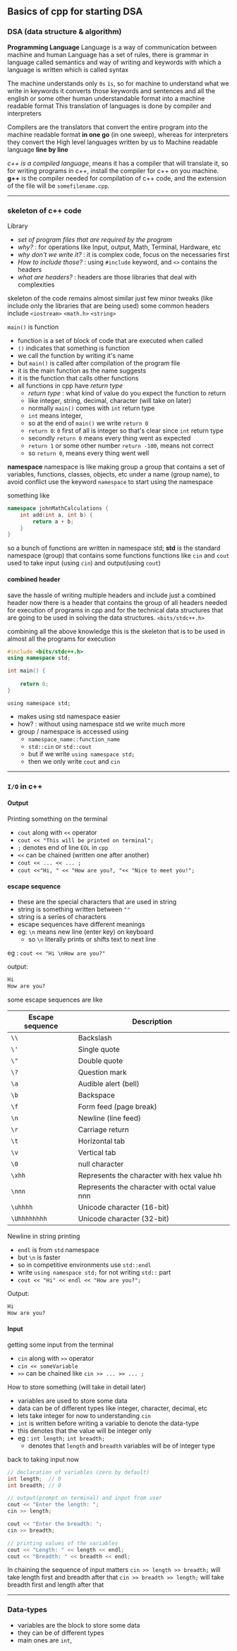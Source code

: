 ## Basics of cpp for starting DSA 
### DSA (data structure & algorithm) 

**Programming Language** 
Language is a way of communication between machine and human
Language has a set of rules, there is grammar in language called semantics and way of writing and keywords with which a language is written which is called syntax

The machine understands only `0s` `1s`, so for machine to understand what we write in keywords it converts those keywords and sentences and all the english or some other human understandable format into a machine readable format 
This translation of languages is done by compiler and interpreters 

Compilers are the translators that convert the entire program into the machine readable format **in one go** (in one sweep), whereas for interpreters they convert the High level languages written by us to Machine readable language **line by line**

*c++ is a compiled language*, means it has a compiler that will translate it, so for writing programs in c++, install the compiler for c++ on you machine. **g++** is the compiler needed for compilation of c++ code, and the extension of the file will be `somefilename.cpp`.




<hr>



### skeleton of c++ code 

Library 
- *set of program files that are required by the program*
- *why?* : for operations like Input, output, Math, Terminal, Hardware, etc
- *why don't we write it?* : it is complex code, focus on the necessaries first
- *How to include those?* : using `#include` keyword, and `<>` contains the headers
- *what are headers?* : headers are those libraries that deal with complexities 

skeleton of the code remains almost similar 
just few minor tweaks (like include only the libraries that are being used)
some common headers include `<iostream>` `<math.h>` `<string>`


`main()` is function 
- function is a set of block of code that are executed when called 
- `()` indicates that something is function 
- we call the function by writing it's name 
- but `main()` is called after compilation of the program file 
- it is the main function as the name suggests 
- it is the function that calls other functions 
- all functions in cpp have *return type*
	- *return type* : what kind of value do you expect the function to return
	- like integer, string, decimal, character (will take on later)
	- normally `main()` comes with `int` return type
	- `int` means integer, 
	- so at the end of `main()` we write `return 0`
	- `return 0`: `0` first of all is integer so that's clear since `int` return type 
	- secondly `return 0` means every thing went as expected 
	- `return 1` or some other number `return -100`, means not correct
	- so `return 0`, means every thing went well 


**namespace**
namespace is like making group 
a group that contains a set of variables, functions, classes, objects, etc 
under a name (group name), to avoid conflict
use the keyword `namespace` to start using the namespace 

something like 

```cpp
namespace johnMathCalculations {
    int add(int a, int b) {
        return a + b;
    }
}
```

so a bunch of functions are written in namespace std;
**std** is the standard namespace (group) that contains some functions 
functions like `cin` and `cout` used to take input (using `cin`) and output(using `cout`)

#### combined header 
save the hassle of writing multiple headers and include just a combined header
now there is a header that contains the group of all headers needed for execution of programs in cpp and for the technical data structures that are going to be used in solving the data structures. `<bits/stdc++.h>`

combining all the above knowledge this is the skeleton that is to be used in almost all the programs for execution 

```cpp
#include <bits/stdc++.h>
using namespace std;

int main() {
    
    return 0;
}
```


`using namespace std;`
- makes using std namespace easier 
- how? : without using namespace std we write much more 
- group / namespace is accessed using 
	- `namespace_name::function_name`
	- `std::cin` or `std::cout`
	- but if we write `using namespace std;`
	- then we only write `cout` and `cin`





<hr>




### `I/O` in c++

#### Output
Printing something on the terminal 
- `cout` along with `<<` operator
- `cout << "This will be printed on terminal";`
- `;` denotes end of line `EOL` in `cpp`
- `<<` can be chained (written one after another)
-  `cout << ... << ... ;`
- `cout <<"Hi, " << "How are you?, "<< "Nice to meet you!";`


#### escape sequence 
- these are the special characters that are used in string 
- string is something written between `""`
- string is a series of characters
- escape sequences have different meanings 
- eg: `\n` means new line (enter key) on keyboard
	- so `\n` literally prints or shifts text to next line 

eg : `cout << "Hi \nHow are you?"`

output: 
```txt
Hi
How are you?
``` 

some escape sequences are like 

| Escape sequence | Description                                   |
| --------------- | --------------------------------------------- |
| `\\`            | Backslash                                     |
| `\'`            | Single quote                                  |
| `\"`            | Double quote                                  |
| `\?`            | Question mark                                 |
| `\a`            | Audible alert (bell)                          |
| `\b`            | Backspace                                     |
| `\f`            | Form feed (page break)                        |
| `\n`            | Newline (line feed)                           |
| `\r`            | Carriage return                               |
| `\t`            | Horizontal tab                                |
| `\v`            | Vertical tab                                  |
| `\0`            | null character                                |
| `\xhh`          | Represents the character with hex value hh    |
| `\nnn`          | Represents the character with octal value nnn |
| `\uhhhh`        | Unicode character (16-bit)                    |
| `\Uhhhhhhhh`    | Unicode character (32-bit)                    |


Newline in string printing
- `endl` is from `std` namespace 
- but `\n` is faster 
- so in competitive environments use `std::endl`
- write `using namespace std;` for not writing `std::` part
- `cout << "Hi" << endl << "How are you?";`

Output:
```txt
Hi
How are you?
```



#### Input
getting some input from the terminal 
- `cin` along with `>>` operator
- `cin << someVariable`
- `>>` can be chained like `cin >> ... >> ... ;`


How to store something (will take in detail later)
- variables are used to store some data 
- data can be of different types like integer, character, decimal, etc
- lets take integer for now to understanding `cin`
- `int` is written before writing a variable to denote the data-type 
- this denotes that the value will be integer only 
- eg : `int length;` `int breadth;`
	- denotes that `length` and `breadth` variables will be of integer type

back to taking input now 

```cpp
// declaration of variables (zero by default)
int length;  // 0
int breadth; // 0

// output(prompt on terminal) and input from user
cout << "Enter the length: ";
cin >> length;

cout << "Enter the breadth: ";
cin >> breadth;

// printing values of the variables
cout << "Length: " << length << endl;
cout << "Breadth: " << breadth << endl;
```


In chaining the sequence of input matters 
`cin >> length >> breadth;` will take length first and breadth after that 
`cin >> breadth >> length;` will take breadth first and length after that 





<hr>



### Data-types

- variables are the block to store some data 
- they can be of different types 
- main ones are `int`, 